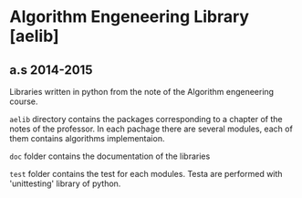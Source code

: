 # Algorithm Engeneering Library  [aelib]
## a.s 2014-2015

Libraries written in python from the note of the Algorithm engeneering course.

`aelib` directory contains the packages corresponding to a chapter of the notes of the professor.
In each pachage there are several modules, each of them contains algorithms implementaion.

`doc` folder contains the documentation of the libraries

`test` folder contains the test for each modules. Testa are performed with 'unittesting' library of python.

